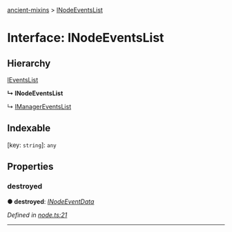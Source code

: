 [ancient-mixins](../README.md) > [INodeEventsList](../interfaces/inodeeventslist.md)



# Interface: INodeEventsList

## Hierarchy


 [IEventsList](ieventslist.md)

**↳ INodeEventsList**

↳  [IManagerEventsList](imanagereventslist.md)










## Indexable

\[key: `string`\]:&nbsp;`any`

## Properties
<a id="destroyed"></a>

###  destroyed

**●  destroyed**:  *[INodeEventData](inodeeventdata.md)* 

*Defined in [node.ts:21](https://github.com/AncientSouls/Mixins/blob/791ea5c/src/lib/node.ts#L21)*





___


